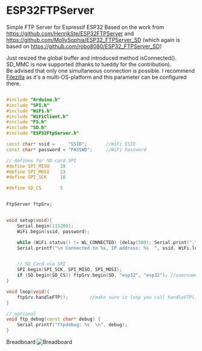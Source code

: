 # ESP32FTPServer
Simple FTP Server for Espressif ESP32
Based on the work from https://github.com/HenrikSte/ESP32FTPServer and https://github.com/MollySophia/ESP32_FTPServer_SD (which again is based on https://github.com/robo8080/ESP32_FTPServer_SD) 

Just resized the global buffer and introduced method isConnected().<br />
SD_MMC is now supported (thanks to tueddy for the contribution).<br />
Be advised that only one simultaneous connection is possible. I recommend [Filezilla](https://filezilla-project.org/) as it's a multi-OS-platform and this parameter can be configured there.

```c++

#include "Arduino.h"
#include "SPI.h"
#include "WiFi.h"
#include "WiFiClient.h"
#include "FS.h"
#include "SD.h"
#include "ESP32FtpServer.h"

const char* ssid =     "SSID";       //WiFi SSID
const char* password = "PASSWD";     //WiFi Password

// defines for SD card SPI
#define SPI_MISO    19
#define SPI_MOSI    23
#define SPI_SCK     18

#define SD_CS       5


FtpServer ftpSrv;


void setup(void){
    Serial.begin(115200);
    WiFi.begin(ssid, password);

    while (WiFi.status() != WL_CONNECTED) {delay(500); Serial.print(".");}
    Serial.printf("\n Connected to %s, IP address: %s  ", ssid, WiFi.localIP().toString().c_str());


    // SD Card via SPI
    SPI.begin(SPI_SCK, SPI_MISO, SPI_MOSI);
    if (SD.begin(SD_CS)) ftpSrv.begin(SD, "esp32", "esp32"); //username, password for ftp.
}

void loop(void){
    ftpSrv.handleFTP();        //make sure in loop you call handleFTP()!!
}

// optional
void ftp_debug(const char* debug) {
    Serial.printf("ftpdebug: %s  \n", debug);
}

```
Breadboard
![Breadboard](https://github.com/schreibfaul1/ESP32FTPServer/blob/master/examples/FTP_Server.jpg)
